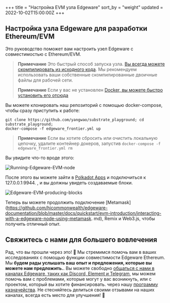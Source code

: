 +++
title = "Настройка EVM узла Edgeware"
sort_by = "weight"
updated = 2022-10-02T15:00:00Z
+++

## Настройка узла Edgeware для разработки Ethereum/EVM

Это руководство поможет вам настроить узел Edgeware с совместимостью с Ethereum/EVM.

> **Примечание** Это быстрый способ запуска узла. [Вы всегда можете скомпилировать из исходного кода](https://github.com/hicommonwealth/edgeware-node/tree/edgeware-frontier). Мы рекомендуем использовать ваши собственные скомпилированные двоичные файлы для рабочей сети.
> 
> **Примечание** Если у вас не установлен [Docker, вы можете быстро установить его отсюда](https://docs.docker.com/get-docker/)

Вы можете клонировать наш репозиторий с помощью docker-compose, чтобы сразу приступить к работе:

```
git clone https://github.com/yangwao/substrate_playground; cd substrate_playground;
docker-compose -f edgeware_frontier.yml up
```

> **Примечание** Если вы хотите сбросить или очистить локальную цепочку, удалите контейнер докеров, запустив `docker-compose -f edgeware_frontier.yml rm`

Вы увидите что-то вроде этого:

![Running-Edgeware-EVM-node](../../.gitbook/assets/node-setup-run.png)

После этого вы можете зайти в [Polkadot Apps](https://polkadot.js.org/apps/?rpc=ws%3A%2F%2F127.0.0.1%3A9944#/explorer) и подключиться к 127.0.0.1:9944. , и вы должны увидеть создаваемые блоки.

![Edgeware-EVM-producing-blocks](../../.gitbook/assets/frontier-explorer.png)

Теперь вы можете продолжить подключение [Metamask](https://github.com/hicommonwealth/edgeware-documentation/blob/master/docs/quickstart/evm-introduction/interacting-with-a-edgeware-node-using-metamask. md), Remix и Web3.js, чтобы получить отличный опыт.

## Свяжитесь с нами для большего вовлечения

Рад, что вы прошли через это! 🥰 Мы стремимся помочь вам в ваших исследованиях с помощью функции совместимости Edgeware Ethereum. Мы **будем рады услышать ваш опыт и предложения, которые вы можете нам предложить.**. Вы можете свободно [общаться с нами в каналах Edgeware, таких как Discord, Element и Telegram](https://linktr.ee/edg_developers), мы можем помочь вам с проблемами, которые могут у вас возникнуть, или с проектом, который вы хотите финансировать. через нашу [программу казначейства](https://docs.edgewa.re/edgeware-runtime/treasury). Не стесняйтесь делиться своими отзывами на наших каналах, всегда есть место для улучшения! 🙌
